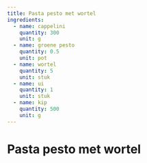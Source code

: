 ```yaml
---
title: Pasta pesto met wortel
ingredients:
  - name: cappelini
    quantity: 300
    unit: g
  - name: groene pesto
    quantity: 0.5
    unit: pot
  - name: wortel
    quantity: 5
    unit: stuk
  - name: ui
    quantity: 1
    unit: stuk
  - name: kip
    quantity: 500
    unit: g
---
```


# Pasta pesto met wortel
